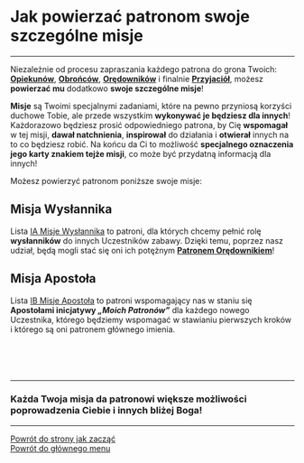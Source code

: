 # Jak powierzać patronom swoje szczególne misje
---

Niezależnie od procesu zapraszania każdego patrona do grona Twoich: [**Opiekunów**](patroni_opiekunowie.md), [**Obrońców**](patroni_obroncy.md), [**Orędowników**](patroni_oredownicy.md) i finalnie [**Przyjaciół**](patroni_przyjaciele.md), możesz **powierzać mu** dodatkowo **swoje szczególne misje**!

**Misje** są Twoimi specjalnymi zadaniami, które na pewno przyniosą korzyści duchowe Tobie, ale przede wszystkim **wykonywać je będziesz dla innych**! Każdorazowo będziesz prosić odpowiedniego patrona, by Cię **wspomagał** w tej misji, **dawał natchnienia**, **inspirował** do działania i **otwierał** innych na to co będziesz robić.
Na końcu da Ci to możliwość **specjalnego oznaczenia jego karty znakiem tejże misji**, co może być przydatną informacją dla innych!

Możesz powierzyć patronom poniższe swoje misje:

## Misja Wysłannika
Lista [<span class="status status-list"><span class="status status-mission">IA</span> Misje Wysłannika</span>](misje_wyslannika.md) to patroni, dla których chcemy pełnić rolę **wysłanników** do innych Uczestników zabawy. Dzięki temu, poprzez nasz udział, będą mogli stać się oni ich potężnym [**Patronem Orędownikiem**](patroni_oredownicy.md)!
## Misja Apostoła
Lista [<span class="status status-list"><span class="status status-mission">IB</span> Misje Apostoła</span>](misje_apostola.md) to patroni wspomagający nas w staniu się **Apostołami inicjatywy _„Moich Patronów”_** dla każdego nowego Uczestnika, którego będziemy wspomagać w stawianiu pierwszych kroków i którego są oni patronem głównego imienia.
<br />
<br />
<br />
<br />
<br />

---
### Każda Twoja misja da patronowi większe możliwości poprowadzenia Ciebie i innych bliżej Boga!

---
[Powrót do strony jak zacząć](jak_zaczac.md#jak-zaczac-szczegolne-misje)  
[Powrót do głównego menu](index.md)
